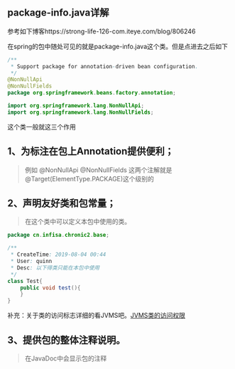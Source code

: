 ## package-info.java详解

参考如下博客https://strong-life-126-com.iteye.com/blog/806246

在spring的包中随处可见的就是package-info.java这个类。但是点进去之后如下
```java
/**
 * Support package for annotation-driven bean configuration.
 */
@NonNullApi
@NonNullFields
package org.springframework.beans.factory.annotation;

import org.springframework.lang.NonNullApi;
import org.springframework.lang.NonNullFields;
```
这个类一般就这三个作用
## 1、为标注在包上Annotation提供便利；
>例如
@NonNullApi
@NonNullFields
这两个注解就是@Target(ElementType.PACKAGE)这个级别的

## 2、声明友好类和包常量；　
>在这个类中可以定义本包中使用的类。
```java
package cn.infisa.chronic2.base;

/**
 * CreateTime: 2019-08-04 00:44
 * User: quinn
 * Desc: 以下得类只能在本包中使用
 */
class Test{
    public void test(){
    }
}
```
补充：关于类的访问标志详细的看JVMS吧。[JVMS类的访问权限](https://docs.oracle.com/javase/specs/jvms/se9/html/jvms-4.html#jvms-4.1-200-E.1)

## 3、提供包的整体注释说明。
>在JavaDoc中会显示包的注释
